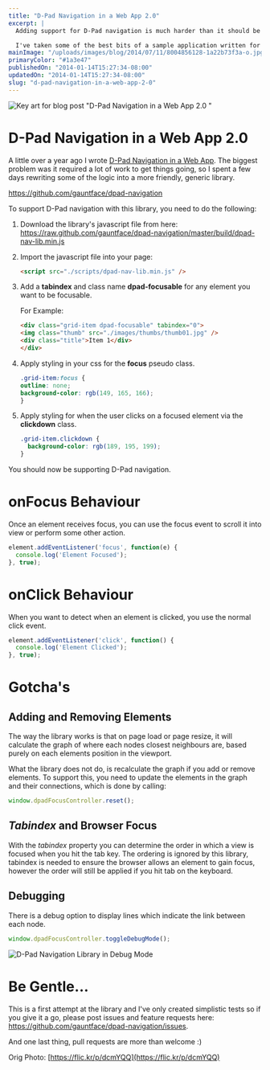 ```yaml
---
title: "D-Pad Navigation in a Web App 2.0"
excerpt: |
  Adding support for D-Pad navigation is much harder than it should be for a web application.

  I've taken some of the best bits of a sample application written for Google TV and generalised it to hopefully help others add in D-Pad support by including some additional class names and tabindexes to your HTML.
mainImage: "/uploads/images/blog/2014/07/11/8004856128-1a22b73f3a-o.jpg"
primaryColor: "#1a3e47"
publishedOn: "2014-01-14T15:27:34-08:00"
updatedOn: "2014-01-14T15:27:34-08:00"
slug: "d-pad-navigation-in-a-web-app-2-0"
---
```

![Key art for blog post "D-Pad Navigation in a Web App 2.0 "](/uploads/images/blog/2014/07/11/8004856128-1a22b73f3a-o.jpg)

# D-Pad Navigation in a Web App 2.0

A little over a year ago I wrote [D-Pad Navigation in a Web App](http://blog.gauntface.co.uk/2012/12/28/d-pad-navigation-in-a-web-app/). The biggest problem was it required a lot of work to get things going, so I spent a few days rewriting some of the logic into a more friendly, generic library.

<https://github.com/gauntface/dpad-navigation>

To support D-Pad navigation with this library, you need to do the following:

  1.  Download the library's javascript file from here: <https://raw.github.com/gauntface/dpad-navigation/master/build/dpad-nav-lib.min.js>

  2.  Import the javascript file into your page:

        ```html
      <script src="./scripts/dpad-nav-lib.min.js" />
        ```

  3.  Add a **tabindex** and class name **dpad-focusable** for any element you want to be focusable.

      For Example:

        ```html
      <div class="grid-item dpad-focusable" tabindex="0">
        <img class="thumb" src="./images/thumbs/thumb01.jpg" />
        <div class="title">Item 1</div>
      </div>
        ```

  4.  Apply styling in your css for the **focus** pseudo class.

        ```css
      .grid-item:focus {
        outline: none;
        background-color: rgb(149, 165, 166);
      }
        ```

  5.  Apply styling for when the user clicks on a focused element via the **clickdown** class.

      ```css
      .grid-item.clickdown {
        background-color: rgb(189, 195, 199);
      }
      ```

You should now be supporting D-Pad navigation.

# onFocus Behaviour

Once an element receives focus, you can use the focus event to scroll it into view or perform some other action.

```javascript
element.addEventListener('focus', function(e) {
  console.log('Element Focused');
}, true);
```

# onClick Behaviour

When you want to detect when an element is clicked, you use the normal click event.

```javascript
element.addEventListener('click', function() {
  console.log('Element Clicked');
}, true);
```

# Gotcha's

## Adding and Removing Elements

The way the library works is that on page load or page resize, it will calculate the graph of where each nodes closest neighbours are, based purely on each elements position in the viewport.

What the library does not do, is recalculate the graph if you add or remove elements. To support this, you need to update the elements in the graph and their connections, which is done by calling:

```javascript
window.dpadFocusController.reset();
```

## _Tabindex_ and Browser Focus

With the _tabindex_ property you can determine the order in which a view is focused when you hit the tab key. The ordering is ignored by this library, tabindex is needed to ensure the browser allows an element to gain focus, however the order will still be applied if you hit tab on the keyboard.

## Debugging

There is a debug option to display lines which indicate the link between each node.

```javascript
window.dpadFocusController.toggleDebugMode();
```

![D-Pad Navigation Library in Debug Mode](/uploads/images/blog/2014/01/Google-TV-Stuff.png "860")

# Be Gentle...

This is a first attempt at the library and I've only created simplistic tests so if you give it a go, please post issues and feature requests here: <https://github.com/gauntface/dpad-navigation/issues>.

And one last thing, pull requests are more than welcome :)

Orig Photo: [https://flic.kr/p/dcmYQQ](https://flic.kr/p/dcmYQQ)